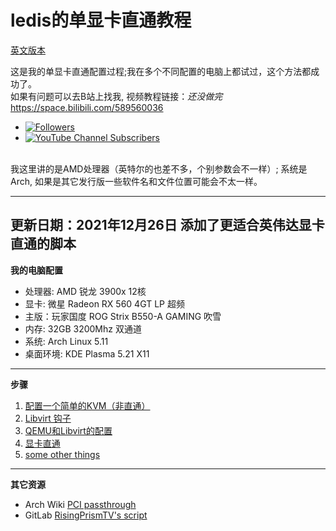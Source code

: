 # ledis的单显卡直通教程
[英文版本](README.md)

这是我的单显卡直通配置过程;我在多个不同配置的电脑上都试过，这个方法都成功了。<br>
如果有问题可以去B站上找我, 视频教程链接：*还没做完*https://space.bilibili.com/589560036 <br>

- [![Followers](https://bilistats.lonelyion.com/followers?uid=589560036)](https://space.bilibili.com/589560036/channel/seriesdetail?sid=2031728)
- [![YouTube Channel Subscribers](https://img.shields.io/youtube/channel/subscribers/UCKXFTVfYRA8Ho71bAT5tfVA?style=social)](https://www.youtube.com/channel/UCKXFTVfYRA8Ho71bAT5tfVA?sub_confirmation=1)

<br>
我这里讲的是AMD处理器（英特尔的也差不多，个别参数会不一样）; 系统是Arch, 如果是其它发行版一些软件名和文件位置可能会不太一样。<br>

---
更新日期：2021年12月26日
添加了更适合英伟达显卡直通的脚本  
---

**我的电脑配置**
- 处理器: AMD 锐龙 3900x 12核
- 显卡: 微星 Radeon RX 560 4GT LP 超频
- 主版：玩家国度 ROG Strix B550-A GAMING 吹雪
- 内存: 32GB 3200Mhz 双通道
- 系统: Arch Linux 5.11
- 桌面环境: KDE Plasma 5.21 X11

* * *
**步骤**
1. [配置一个简单的KVM（非直通）](VFIO/Setting%20up%20a%20basic%20KVM%20cn.md)
2. [Libvirt 钩子](VFIO/Libvirt%20Hooks%20cn.md)
3. [QEMU和Libvirt的配置](VFIO/Configure%20Libvirt%20cn.md)
4. [显卡直通](VFIO/Setting%20up%20Passthrough%20cn.md)
5. [some other things](VFIO/Debugging%20and%20other%20features.md)

* * *
**其它资源**
- Arch Wiki [PCI passthrough](https://wiki.archlinux.org/index.php/PCI_passthrough_via_OVMF) 
- GitLab [RisingPrismTV's script](https://gitlab.com/risingprismtv/single-gpu-passthrough)
